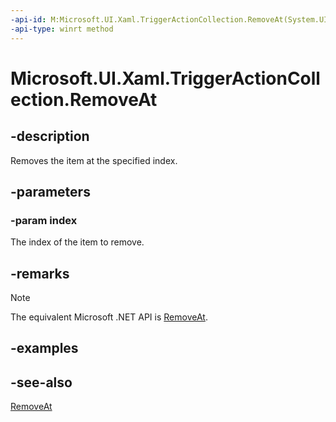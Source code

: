 ```yaml
---
-api-id: M:Microsoft.UI.Xaml.TriggerActionCollection.RemoveAt(System.UInt32)
-api-type: winrt method
---
```


<!-- Method syntax
public void RemoveAt(System.UInt32 index)
-->

# Microsoft.UI.Xaml.TriggerActionCollection.RemoveAt

## -description

Removes the item at the specified index.

## -parameters

### -param index

The index of the item to remove.

## -remarks

> [!NOTE]
> The equivalent Microsoft .NET API is [RemoveAt](/dotnet/api/system.collections.objectmodel.collection-1.removeat).

## -examples

## -see-also

[RemoveAt](/dotnet/api/system.collections.objectmodel.collection-1.removeat)
